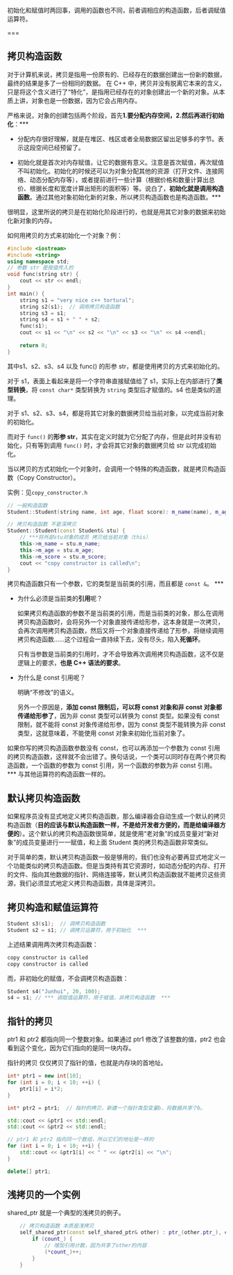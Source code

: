 
初始化和赋值时两回事，调用的函数也不同，前者调相应的构造函数，后者调赋值运算符。

===

## 拷贝构造函数

对于计算机来说，拷贝是指用一份原有的、已经存在的数据创建出一份新的数据，最终的结果是多了一份相同的数据。
在 C++ 中，拷贝并没有脱离它本来的含义，只是将这个含义进行了“特化”，是指用已经存在的对象创建出一个新的对象。从本质上讲，对象也是一份数据，因为它会占用内存。

严格来说，对象的创建包括两个阶段，首先**1.要分配内存空间，2.然后再进行初始化**：***

- 分配内存很好理解，就是在堆区、栈区或者全局数据区留出足够多的字节。表示这段空间已经预留了。

- 初始化就是首次对内存赋值，让它的数据有意义。注意是首次赋值，再次赋值不叫初始化。初始化的时候还可以为对象分配其他的资源（打开文件、连接网络、动态分配内存等），或者提前进行一些计算（根据价格和数量计算出总价、根据长度和宽度计算出矩形的面积等）等。说白了，**初始化就是调用构造函数**。通过其他对象初始化新的对象，所以拷贝构造函数也是构造函数。***

很明显，这里所说的拷贝是在初始化阶段进行的，也就是用其它对象的数据来初始化新对象的内存。

如何用拷贝的方式来初始化一个对象？例： 

~~~cpp
#include <iostream>
#include <string>
using namespace std;
// 参数 str 是按值传入的
void func(string str) {
    cout << str << endl;
}
int main() {
    string s1 = "very nice c++ tortural";
    string s2(s1);  // 调用拷贝构造函数
    string s3 = s1;
    string s4 = s1 + " " + s2;
    func(s1);
    cout << s1 << "\n" << s2 << "\n" << s3 << "\n" << s4 <<endl;
    
    return 0;
}
~~~

其中s1、s2、s3、s4 以及 func() 的形参 str，都是使用拷贝的方式来初始化的。 

对于 s1，表面上看起来是将一个字符串直接赋值给了 s1，实际上在内部进行了**类型转换**，将 `const char*` 类型转换为 `string` 类型后才赋值的。s4 也是类似的道理。

对于 s1、s2、s3、s4，都是将其它对象的数据拷贝给当前对象，以完成当前对象的初始化。

而对于 `func()` 的**形参 str**，其实在定义时就为它分配了内存，但是此时并没有初始化，只有等到调用 `func()` 时，才会将其它对象的数据拷贝给 str 以完成初始化。

当以拷贝的方式初始化一个对象时，会调用一个特殊的构造函数，就是拷贝构造函数（Copy Constructor）。

实例：见`copy_constructor.h`

~~~cpp
// 一般构造函数
Student::Student(string name, int age, float score): m_name(name), m_age(age), m_score(score) {}

// 拷贝构造函数 不是深拷贝
Student::Student(const Student& stu) {
	// ***将外部stu对象的成员 拷贝给当前对象（this）
	this->m_name = stu.m_name;
	this->m_age = stu.m_age;
	this->m_score = stu.m_score;
	cout << "copy constructor is called\n";
}
~~~

拷贝构造函数只有一个参数，它的类型是当前类的引用，而且都是 `const &`。 *** 

- 为什么必须是当前类的**引用**呢？

    如果拷贝构造函数的参数不是当前类的引用，而是当前类的对象，那么在调用拷贝构造函数时，会将另外一个对象直接传递给形参，这本身就是一次拷贝，会再次调用拷贝构造函数，然后又将一个对象直接传递给了形参，将继续调用拷贝构造函数……这个过程会一直持续下去，没有尽头，陷入**死循环**。

    只有当参数是当前类的引用时，才不会导致再次调用拷贝构造函数，这不仅是逻辑上的要求，**也是 C++ 语法的要求**。 

- 为什么是 const 引用呢？

    明确“不修改”的语义。

    另外一个原因是，**添加 const 限制后，可以将 const 对象和非 const 对象都传递给形参了**，因为非 const 类型可以转换为 const 类型。如果没有 const 限制，就不能将 const 对象传递给形参，因为 const 类型不能转换为非 const 类型，这就意味着，不能使用 const 对象来初始化当前对象了。

如果你写的拷贝构造函数参数没有 const，也可以再添加一个参数为 const 引用的拷贝构造函数，这样就不会出错了。换句话说，一个类可以同时存在两个拷贝构造函数，一个函数的参数为 const 引用，另一个函数的参数为非 const 引用。 *** 与其他运算符的构造函数一样的。


## 默认拷贝构造函数

如果程序员没有显式地定义拷贝构造函数，那么编译器会自动生成一个默认的拷贝构造函数（**目的应该与默认构造函数一样，不是给开发者方便的，而是给编译器方便的**）。这个默认的拷贝构造函数很简单，就是使用“老对象”的成员变量对“新对象”的成员变量进行一一赋值，和上面 Student 类的拷贝构造函数非常类似。

对于简单的类，默认拷贝构造函数一般是够用的，我们也没有必要再显式地定义一个功能类似的拷贝构造函数。但是当类持有其它资源时，如动态分配的内存、打开的文件、指向其他数据的指针、网络连接等，默认拷贝构造函数就不能拷贝这些资源，我们必须显式地定义拷贝构造函数，具体是深拷贝。

## 拷贝构造和赋值运算符

~~~cpp
Student s3(s1);  // 调拷贝构造函数
Student s2 = s1; // 调拷贝运算符，用于初始化  ***
~~~

上述结果调用两次拷贝构造函数：

~~~bash
copy constructor is called
copy constructor is called
~~~

而，非初始化的赋值，不会调拷贝构造函数：

~~~cpp
Student s4("Junhui", 20, 100);
s4 = s1; // *** 调赋值运算符，用于赋值，非拷贝构造函数  ***
~~~


## 指针的拷贝

ptr1 和 ptr2 都指向同一个整数对象。如果通过 ptr1 修改了该整数的值，ptr2 也会看到这个变化，因为它们指向的是同一块内存。

指针的拷贝 仅仅拷贝了指针的值，也就是内存块的首地址。

~~~cpp
int* ptr1 = new int[10];
for (int i = 0; i < 10; ++i) {
    ptr1[i] = i*2;
}

int* ptr2 = ptr1;  // 指针的拷贝，新建一个指针类型变量b，将数据共享个b。

std::cout << &ptr1 << std::endl;
std::cout << &ptr2 << std::endl;

// ptr1 和 ptr2 指向同一个数组，所以它们的地址是一样的
for (int i = 0; i < 10; ++i) {
    std::cout << &ptr1[i] << " " << &ptr2[i] << "\n";
}

delete[] ptr1;
~~~

## 浅拷贝的一个实例

shared_ptr 就是一个典型的浅拷贝的例子。

~~~cpp
    // 拷贝构造函数 本质是浅拷贝
    self_shared_ptr(const self_shared_ptr& other) : ptr_(other.ptr_), count_(other.count_) {
        if (count_) {
            // 增加引用计数，因为共享了other的内容
            (*count_)++;
        }
    }
~~~
